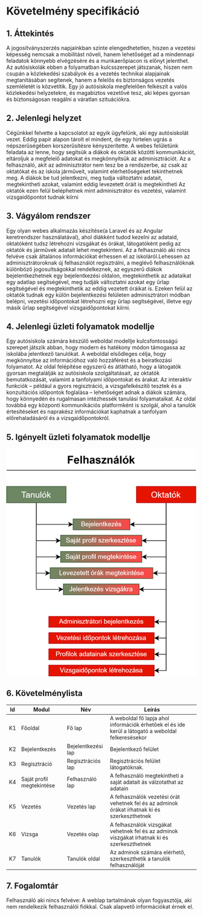 # Követelmény specifikáció
## 1. Áttekintés
A jogosítványszerzés napjainkban szinte elengedhetetlen, hiszen a vezetési képesség nemcsak a mobilitást növeli, hanem lehetőséget ad a mindennapi feladatok könnyebb elvégzésére és a munkaerőpiacon is előnyt jelenthet. Az autósiskolák ebben a folyamatban kulcsszerepet játszanak, hiszen nem csupán a közlekedési szabályok és a vezetés technikai alapjainak megtanításában segítenek, hanem a felelős és biztonságos vezetés szemléletét is közvetítik. Egy jó autósiskola megfelelően felkészít a valós közlekedési helyzetekre, és magabiztos vezetővé tesz, aki képes gyorsan és biztonságosan reagálni a váratlan szituációkra.

## 2. Jelenlegi helyzet
Cégünkkel felvette a kapcsolatot az egyik ügyfelünk, aki egy autósiskolát vezet.
Eddig papír alapon tárolt el mindent, de egy hirtelen ugrás a népszerűségében korszerűsítésre kényszerítette.
A webes felületünk feladata az lenne, hogy segítsük a diákok és oktatók közötti kommunikációt, eltároljuk a megfelelő adatokat és megkönnyítsük az adminisztrációt.
Az a felhasználó, akit az adminisztrátor nem tesz be a rendszerbe, az csak az oktatókat és az iskola járműveit, valamint elérhetőségeket tekinthetnek meg.
A diákok be tud jelentkezni, meg tudja változtatni adatait, megtekintheti azokat, valamint eddig levezetett óráit is megtekintheti
Az oktatók ezen felül beléphetnek mint adminisztrátor és vezetési, valamint vizsgaidőpontot tudnak kiírni

## 3. Vágyálom rendszer
Egy olyan webes alkalmazás készítése(a Laravel és az Angular keretrendszer használatával), ahol diákként tudod kezelni az adataid, oktatóként tudsz létrehozni vizsgákat és órákat, látogatóként pedig az oktatók és járművek adatait lehet megtekinteni.
Az a felhasználó aki nincs felvéve csak általános információkat érhessen el az iskoláról.Lehessen az adminisztrátoroknak új felhasználót regisztrálni, a meglévő felhasználóknak különböző jogosultságokkal rendelkeznek, az egyszerű diákok bejelentkezhetnek egy bejelentkezési oldalon, megtekinthetik az adataikat egy adatlap segítségével, meg tudják változtatni azokat egy űrlap segítségével és megtekinthetik az eddig vezetett óráikat is. Ezeken felül az oktatók tudnak egy külön bejelentkezési felületen adminisztrátori módban belépni, vezetési időpontokat létrehozni egy űrlap segítségével, illetve egy másik űrlap segítségével vizsgaidőpontokat kiírni.

## 4. Jelenlegi üzleti folyamatok modellje
Egy autósiskola számára készülő weboldal modellje kulcsfontosságú szerepet játszik abban, hogy modern és hatékony módon támogassa az iskolába jelentkező tanulókat. A weboldal elsődleges célja, hogy megkönnyítse az információhoz való hozzáférést és a beiratkozási folyamatot. Az oldal felépítése egyszerű és átlátható, hogy a látogatók gyorsan megtalálják az autósiskola szolgáltatásait, az oktatók bemutatkozását, valamint a tanfolyami időpontokat és árakat. Az interaktív funkciók – például a gyors regisztráció, a vizsgafelkészítő tesztek és a konzultációs időpontok foglalása – lehetőséget adnak a diákok számára, hogy könnyedén és rugalmasan intézhessék tanulási folyamataikat. Az oldal továbbá egy központi kommunikációs platformként is szolgál, ahol a tanulók értesítéseket és naprakész információkat kaphatnak a tanfolyam előrehaladásáról és a vizsgaidőpontokról. <!-- nem végleges -->


## 5. Igényelt üzleti folyamatok modellje
![utleti folyamatok](Képek/uzletifolyamatok_modelje.png)

## 6. Követelménylista

| Id | Modul | Név | Leírás |
| :---: | --- | --- | --- |
| K1 | Főoldal| Fő lap | A weboldal fő lapja ahol információk érhetőek el és ide kerül a látogató a weboldal felkeresésekor |
| K2 | Bejelentkezés | Bejelentkezési lap | Bejelentkező felület |
| K3 | Regisztráció | Regisztrációs lap | Regisztrációs felület látogatóknak. |
| K4 | Saját profil megtekintése | Felhasználó lap | A felhasználó megtekintheti a saját adatait ás válzotathat az adatain |
| K5 | Vezetés | Vezetés lap | A felhasználók vezetési órát vehetnek fel és az adminok órákat írhatnak ki és szerkeszthetnek |
| K6 | Vizsga | Vezetés olap | A felhasználók vizsgákat vehetnek fel és az adminok viszgákat írhatnak ki és szerkeszthetnek |
| K7 | Tanulók | Tanulók oldal | Az adminok számára elérhető, szerkeszthetik a tanulók felhasználóját |


## 7. Fogalomtár
Felhasználó aki nincs felvéve: A weblap tartalmának olyan fogyasztója, aki nem rendelkezik felhasználói fiókkal. Csak alapvető információkat érnek el.
